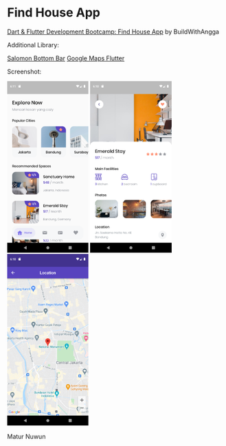 # Find House App

[Dart & Flutter Development Bootcamp: Find House App](https://buildwithangga.com/kelas/dart-flutter-development-bootcamp-find-house-app) by BuildWithAngga

Additional Library:

[Salomon Bottom Bar](https://pub.dev/packages/salomon_bottom_bar)
[Google Maps Flutter](https://pub.dev/packages/google_maps_flutter)

Screenshot:
<div>
  <img src="https://github.com/rtnoge/find_house_app/blob/main/screenshots/home_screen.png" height="400px"</img>
  <img src="https://github.com/rtnoge/find_house_app/blob/main/screenshots/detail_screen.png" height="400px"</img> 
  <img src="https://github.com/rtnoge/find_house_app/blob/main/screenshots/location_screen.png" height="400px"</img> 
</div>
    
Matur Nuwun

